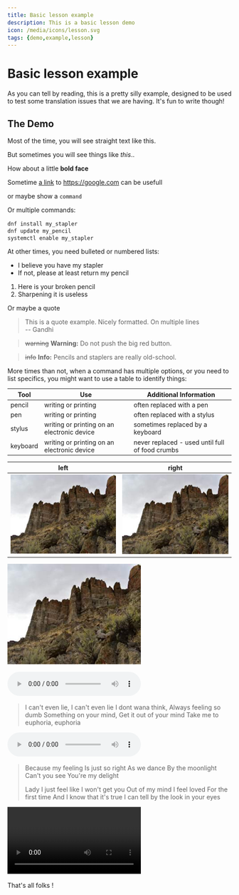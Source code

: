 ```yaml
---
title: Basic lesson example
description: This is a basic lesson demo
icon: /media/icons/lesson.svg
tags: {demo,example,lesson}
---
```


# Basic lesson example

As you can tell by reading, this is a pretty silly example, designed to be used to test some translation issues that we are having. It's fun to write though!

## The Demo

Most of the time, you will see straight text like this.

But sometimes you will see things like _this_..

How about a little **bold face**

Sometime [a link](https://google.com) to https://google.com can be usefull

or maybe show a `command`

Or multiple commands:

```
dnf install my_stapler
dnf update my_pencil
systemctl enable my_stapler
```

At other times, you need bulleted or numbered lists:

- I believe you have my stapler
- If not, please at least return my pencil

1. Here is your broken pencil
2. Sharpening it is useless

Or maybe a quote

> This is a quote example. Nicely formatted.
> On multiple lines  
> -- Gandhi

> ~~warning~~ **Warning:** Do not push the big red button.

> ~~info~~ **Info:** Pencils and staplers are really old-school.

More times than not, when a command has multiple options, or you need to list specifics, you might want to use a table to identify things:

|  Tool    |   Use               |   Additional Information                                  |
|----------|---------------------|-----------------------------------------------------------|
| pencil   | writing or printing | often replaced with a pen                                 |
| pen      | writing or printing | often replaced with a stylus                              |
| stylus   | writing or printing on an electronic device | sometimes replaced by a keyboard  |
| keyboard | writing or printing on an electronic device | never replaced - used until full of food crumbs |



|  left    |  right   |
|----------|----------|
| ![image label](/media/test.jpg)   | ![image label](/media/test.jpg)  |

![image label](/media/test.jpg)

![Destiny Rogers - Euphoria](https://cdns-preview-1.dzcdn.net/stream/c-113e128007e3c0a3040b80039717cac7-5.mp3)

> I can't even lie, I can't even lie
> I dont wana think, Always feeling so dumb
> Something on your mind, Get it out of your mind
> Take me to euphoria, euphoria

![Modjo - Lady](https://cdns-preview-3.dzcdn.net/stream/c-3ae408da9e670b3c0bfa4eb026b2d5e4-3.mp3)

> Because my feeling Is just so right
> As we dance By the moonlight Can't you see You're my delight
> 
> Lady I just feel like I won't get you Out of my mind I feel loved For the first time
> And I know that it's true I can tell by the look in your eyes


![movie label](https://interactive-examples.mdn.mozilla.net/media/cc0-videos/flower.webm)

That's all folks !